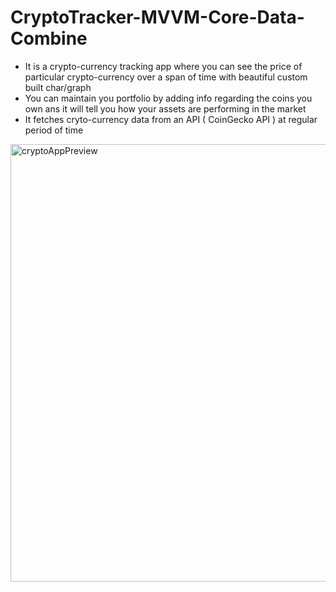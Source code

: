 # CryptoTracker-MVVM-Core-Data-Combine
- It is a crypto-currency tracking app where you can see the price of particular crypto-currency over a span of time with beautiful custom built char/graph
- You can maintain you portfolio by adding info regarding the coins you own ans it will tell you how your assets are performing in the market
- It fetches cryto-currency data from an API ( CoinGecko API ) at regular period of time

<img width="700" alt="cryptoAppPreview" src="https://user-images.githubusercontent.com/64265965/196196961-bfba2f65-c960-46ba-a622-35b7b01bd4e3.png">
